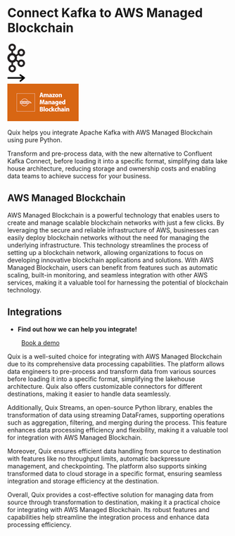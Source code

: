 # Connect Kafka to AWS Managed Blockchain

<div class="connect-images cards blog-grid-card" markdown>
<div>
<img src="../images/kafka_logo.png" width="40px" />
</div>
<div>
<img src="../images/arrow.svg" width="40px" />
</div>
<div>
<img src="./images/aws-managed-blockchain_1.jpg" />
</div>
</div>

Quix helps you integrate Apache Kafka with AWS Managed Blockchain using pure Python.

Transform and pre-process data, with the new alternative to Confluent Kafka Connect, before loading it into a specific format, simplifying data lake house architecture, reducing storage and ownership costs and enabling data teams to achieve success for your business.

## AWS Managed Blockchain

AWS Managed Blockchain is a powerful technology that enables users to create and manage scalable blockchain networks with just a few clicks. By leveraging the secure and reliable infrastructure of AWS, businesses can easily deploy blockchain networks without the need for managing the underlying infrastructure. This technology streamlines the process of setting up a blockchain network, allowing organizations to focus on developing innovative blockchain applications and solutions. With AWS Managed Blockchain, users can benefit from features such as automatic scaling, built-in monitoring, and seamless integration with other AWS services, making it a valuable tool for harnessing the potential of blockchain technology.

## Integrations

<div class="grid cards" markdown>

- __Find out how we can help you integrate!__

    <a class="md-button md-button--primary" href="https://share.hsforms.com/1iW0TmZzKQMChk0lxd_tGiw4yjw2?__hstc=175542013.2303933fbd746c0ac86d9ccbe9bc9100.1728383268831.1729603416735.1729620918855.31&__hssc=175542013.1.1729620918855&__hsfp=2132701734" target="_blank" style="margin:.5rem;">Book a demo</a>

</div>


Quix is a well-suited choice for integrating with AWS Managed Blockchain due to its comprehensive data processing capabilities. The platform allows data engineers to pre-process and transform data from various sources before loading it into a specific format, simplifying the lakehouse architecture. Quix also offers customizable connectors for different destinations, making it easier to handle data seamlessly.

Additionally, Quix Streams, an open-source Python library, enables the transformation of data using streaming DataFrames, supporting operations such as aggregation, filtering, and merging during the process. This feature enhances data processing efficiency and flexibility, making it a valuable tool for integration with AWS Managed Blockchain.

Moreover, Quix ensures efficient data handling from source to destination with features like no throughput limits, automatic backpressure management, and checkpointing. The platform also supports sinking transformed data to cloud storage in a specific format, ensuring seamless integration and storage efficiency at the destination.

Overall, Quix provides a cost-effective solution for managing data from source through transformation to destination, making it a practical choice for integrating with AWS Managed Blockchain. Its robust features and capabilities help streamline the integration process and enhance data processing efficiency.

